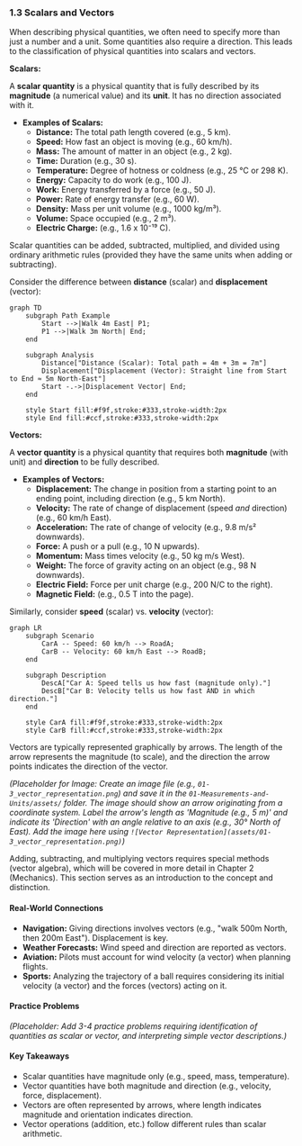 ### 1.3 Scalars and Vectors
When describing physical quantities, we often need to specify more than just a number and a unit. Some quantities also require a direction. This leads to the classification of physical quantities into scalars and vectors.

**Scalars:**

A **scalar quantity** is a physical quantity that is fully described by its **magnitude** (a numerical value) and its **unit**. It has no direction associated with it.

*   **Examples of Scalars:**
    *   **Distance:** The total path length covered (e.g., 5 km).
    *   **Speed:** How fast an object is moving (e.g., 60 km/h).
    *   **Mass:** The amount of matter in an object (e.g., 2 kg).
    *   **Time:** Duration (e.g., 30 s).
    *   **Temperature:** Degree of hotness or coldness (e.g., 25 °C or 298 K).
    *   **Energy:** Capacity to do work (e.g., 100 J).
    *   **Work:** Energy transferred by a force (e.g., 50 J).
    *   **Power:** Rate of energy transfer (e.g., 60 W).
    *   **Density:** Mass per unit volume (e.g., 1000 kg/m³).
    *   **Volume:** Space occupied (e.g., 2 m³).
    *   **Electric Charge:** (e.g., 1.6 x 10⁻¹⁹ C).

Scalar quantities can be added, subtracted, multiplied, and divided using ordinary arithmetic rules (provided they have the same units when adding or subtracting).

Consider the difference between **distance** (scalar) and **displacement** (vector):

```mermaid
graph TD
    subgraph Path Example
        Start -->|Walk 4m East| P1;
        P1 -->|Walk 3m North| End;
    end

    subgraph Analysis
        Distance["Distance (Scalar): Total path = 4m + 3m = 7m"]
        Displacement["Displacement (Vector): Straight line from Start to End ≈ 5m North-East"]
        Start -.->|Displacement Vector| End;
    end

    style Start fill:#f9f,stroke:#333,stroke-width:2px
    style End fill:#ccf,stroke:#333,stroke-width:2px
```

**Vectors:**

A **vector quantity** is a physical quantity that requires both **magnitude** (with unit) and **direction** to be fully described.

*   **Examples of Vectors:**
    *   **Displacement:** The change in position from a starting point to an ending point, including direction (e.g., 5 km North).
    *   **Velocity:** The rate of change of displacement (speed *and* direction) (e.g., 60 km/h East).
    *   **Acceleration:** The rate of change of velocity (e.g., 9.8 m/s² downwards).
    *   **Force:** A push or a pull (e.g., 10 N upwards).
    *   **Momentum:** Mass times velocity (e.g., 50 kg m/s West).
    *   **Weight:** The force of gravity acting on an object (e.g., 98 N downwards).
    *   **Electric Field:** Force per unit charge (e.g., 200 N/C to the right).
    *   **Magnetic Field:** (e.g., 0.5 T into the page).

Similarly, consider **speed** (scalar) vs. **velocity** (vector):

```mermaid
graph LR
    subgraph Scenario
        CarA -- Speed: 60 km/h --> RoadA;
        CarB -- Velocity: 60 km/h East --> RoadB;
    end

    subgraph Description
        DescA["Car A: Speed tells us how fast (magnitude only)."]
        DescB["Car B: Velocity tells us how fast AND in which direction."]
    end

    style CarA fill:#f9f,stroke:#333,stroke-width:2px
    style CarB fill:#ccf,stroke:#333,stroke-width:2px
```

Vectors are typically represented graphically by arrows. The length of the arrow represents the magnitude (to scale), and the direction the arrow points indicates the direction of the vector.

*(Placeholder for Image: Create an image file (e.g., `01-3_vector_representation.png`) and save it in the `01-Measurements-and-Units/assets/` folder. The image should show an arrow originating from a coordinate system. Label the arrow's length as 'Magnitude (e.g., 5 m)' and indicate its 'Direction' with an angle relative to an axis (e.g., 30° North of East). Add the image here using `![Vector Representation](assets/01-3_vector_representation.png)`)*

Adding, subtracting, and multiplying vectors requires special methods (vector algebra), which will be covered in more detail in Chapter 2 (Mechanics). This section serves as an introduction to the concept and distinction.

#### Real-World Connections

*   **Navigation:** Giving directions involves vectors (e.g., "walk 500m North, then 200m East"). Displacement is key.
*   **Weather Forecasts:** Wind speed and direction are reported as vectors.
*   **Aviation:** Pilots must account for wind velocity (a vector) when planning flights.
*   **Sports:** Analyzing the trajectory of a ball requires considering its initial velocity (a vector) and the forces (vectors) acting on it.

#### Practice Problems

*(Placeholder: Add 3-4 practice problems requiring identification of quantities as scalar or vector, and interpreting simple vector descriptions.)*

#### Key Takeaways

*   Scalar quantities have magnitude only (e.g., speed, mass, temperature).
*   Vector quantities have both magnitude and direction (e.g., velocity, force, displacement).
*   Vectors are often represented by arrows, where length indicates magnitude and orientation indicates direction.
*   Vector operations (addition, etc.) follow different rules than scalar arithmetic.